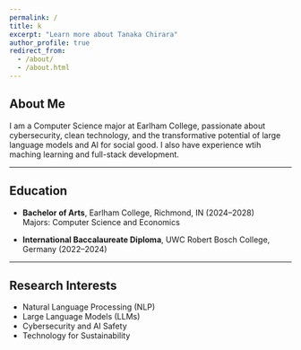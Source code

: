 ```yaml
---
permalink: /
title: k
excerpt: "Learn more about Tanaka Chirara"
author_profile: true
redirect_from: 
  - /about/
  - /about.html
---
```


## About Me

I am a Computer Science major at Earlham College, passionate about cybersecurity, clean technology, and the transformative potential of large    language models and AI for social good. I also have experience wtih maching learning and full-stack development.

---

## Education

- **Bachelor of Arts**, Earlham College, Richmond, IN (2024–2028)  
  Majors: Computer Science and Economics

- **International Baccalaureate Diploma**, UWC Robert Bosch College, Germany (2022–2024)

---

## Research Interests

- Natural Language Processing (NLP)  
- Large Language Models (LLMs)  
- Cybersecurity and AI Safety  
- Technology for Sustainability
